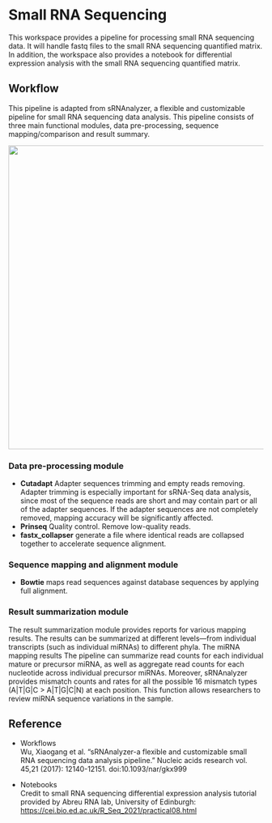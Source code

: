 # Small RNA Sequencing 
This workspace provides a pipeline for processing small RNA sequencing data. It will handle fastq files to the small RNA sequencing quantified matrix. In addition, the workspace also provides a notebook for differential expression analysis with the small RNA sequencing quantified matrix.

## Workflow 
This pipeline is adapted from sRNAnalyzer, a flexible and customizable pipeline for small RNA sequencing data analysis. This pipeline consists of three main functional modules, data pre-processing, sequence mapping/comparison and result summary. 

<img style="width:600px" src="https://www.ncbi.nlm.nih.gov/pmc/articles/PMC5716150/bin/gkx999fig1.jpg" align="center" />

### Data pre-processing module
- **Cutadapt** Adapter sequences trimming and empty reads removing. Adapter trimming is especially important for sRNA-Seq data analysis, since most of the sequence reads are short and may contain part or all of the adapter sequences. If the adapter sequences are not completely removed, mapping accuracy will be significantly affected.
- **Prinseq** Quality control. Remove low-quality reads.
- **fastx_collapser** generate a file where identical reads are collapsed together to accelerate sequence alignment.

### Sequence mapping and alignment module
- **Bowtie** maps read sequences against database sequences by applying full alignment.

### Result summarization module
The result summarization module provides reports for various mapping results. The results can be summarized at different levels—from individual transcripts (such as individual miRNAs) to different phyla.
The miRNA mapping results The pipeline can summarize read counts for each individual mature or precursor miRNA, as well as aggregate read counts for each nucleotide across individual precursor miRNAs. Moreover, sRNAnalyzer provides mismatch counts and rates for all the possible 16 mismatch types (A|T|G|C > A|T|G|C|N) at each position. This function allows researchers to review miRNA sequence variations in the sample.


## Reference

- Workflows<br>
Wu, Xiaogang et al. “sRNAnalyzer-a flexible and customizable small RNA sequencing data analysis pipeline.” Nucleic acids research vol. 45,21 (2017): 12140-12151. doi:10.1093/nar/gkx999

- Notebooks<br>
Credit to small RNA sequencing differential expression analysis tutorial provided by Abreu RNA lab, University of Edinburgh: https://cei.bio.ed.ac.uk/R_Seq_2021/practical08.html

